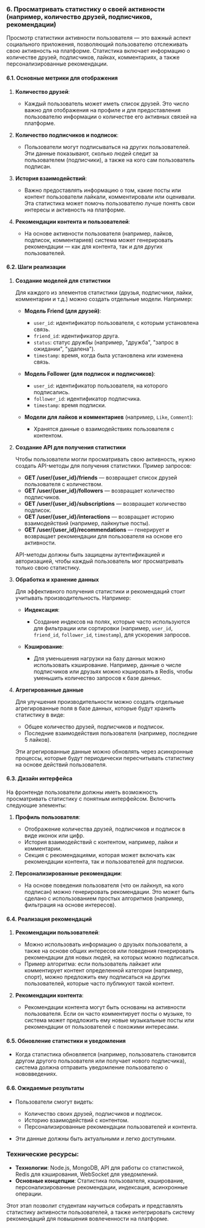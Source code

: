 ### 6. **Просматривать статистику о своей активности (например, количество друзей, подписчиков, рекомендации)**

Просмотр статистики активности пользователя — это важный аспект социального приложения, позволяющий пользователю отслеживать свою активность на платформе. Статистика включает информацию о количестве друзей, подписчиков, лайках, комментариях, а также персонализированные рекомендации.

#### 6.1. **Основные метрики для отображения**

1. **Количество друзей**:
   - Каждый пользователь может иметь список друзей. Это число важно для отображения на профиле и для предоставления пользователю информации о количестве его активных связей на платформе.
  
2. **Количество подписчиков и подписок**:
   - Пользователи могут подписываться на других пользователей. Эти данные показывают, сколько людей следит за пользователем (подписчики), а также на кого сам пользователь подписан.
  
3. **История взаимодействий**:
   - Важно предоставлять информацию о том, какие посты или контент пользователи лайкали, комментировали или оценивали. Эта статистика может помочь пользователю лучше понять свои интересы и активность на платформе.

4. **Рекомендации контента и пользователей**:
   - На основе активности пользователя (например, лайков, подписок, комментариев) система может генерировать рекомендации — как для контента, так и для других пользователей.

#### 6.2. **Шаги реализации**

1. **Создание моделей для статистики**

   Для каждого из элементов статистики (друзья, подписчики, лайки, комментарии и т.д.) можно создать отдельные модели. Например:

   - **Модель Friend (для друзей)**:
     - `user_id`: идентификатор пользователя, с которым установлена связь.
     - `friend_id`: идентификатор друга.
     - `status`: статус дружбы (например, "дружба", "запрос в ожидании", "удалена").
     - `timestamp`: время, когда была установлена или изменена связь.

   - **Модель Follower (для подписок и подписчиков)**:
     - `user_id`: идентификатор пользователя, на которого подписались.
     - `follower_id`: идентификатор подписчика.
     - `timestamp`: время подписки.

   - **Модели для лайков и комментариев** (например, `Like`, `Comment`):
     - Хранятся данные о взаимодействиях пользователя с контентом.

2. **Создание API для получения статистики**

   Чтобы пользователи могли просматривать свою активность, нужно создать API-методы для получения статистики. Пример запросов:

   - **GET /user/{user_id}/friends** — возвращает список друзей пользователя с количеством.
   - **GET /user/{user_id}/followers** — возвращает количество подписчиков.
   - **GET /user/{user_id}/subscriptions** — возвращает количество подписок.
   - **GET /user/{user_id}/interactions** — возвращает историю взаимодействий (например, лайкнутые посты).
   - **GET /user/{user_id}/recommendations** — генерирует и возвращает рекомендации для пользователя на основе его активности.

   API-методы должны быть защищены аутентификацией и авторизацией, чтобы каждый пользователь мог просматривать только свою статистику.

3. **Обработка и хранение данных**

   Для эффективного получения статистики и рекомендаций стоит учитывать производительность. Например:

   - **Индексация**:
     - Создание индексов на полях, которые часто используются для фильтрации или сортировки (например, `user_id`, `friend_id`, `follower_id`, `timestamp`), для ускорения запросов.
  
   - **Кэширование**:
     - Для уменьшения нагрузки на базу данных можно использовать кэширование. Например, данные о числе подписчиков или друзьях можно кэшировать в Redis, чтобы уменьшить количество запросов к базе данных.

4. **Агрегированные данные**

   Для улучшения производительности можно создать отдельные агрегированные поля в базе данных, которые будут хранить статистику в виде:
   - Общее количество друзей, подписчиков и подписок.
   - Последние взаимодействия пользователя (например, последние 5 лайков).

   Эти агрегированные данные можно обновлять через асинхронные процессы, которые будут периодически пересчитывать статистику на основе действий пользователя.

#### 6.3. **Дизайн интерфейса**

На фронтенде пользователи должны иметь возможность просматривать статистику с понятным интерфейсом. Включить следующие элементы:

1. **Профиль пользователя**:
   - Отображение количества друзей, подписчиков и подписок в виде иконок или цифр.
   - История взаимодействий с контентом, например, лайки и комментарии.
   - Секция с рекомендациями, которая может включать как рекомендации контента, так и пользователей для подписки.

2. **Персонализированные рекомендации**:
   - На основе поведения пользователя (что он лайкнул, на кого подписан) можно генерировать рекомендации. Это может быть сделано с использованием простых алгоритмов (например, фильтрация на основе интересов).

#### 6.4. **Реализация рекомендаций**

1. **Рекомендации пользователей**:
   - Можно использовать информацию о друзьях пользователя, а также на основе общих интересов или поведения генерировать рекомендации для новых людей, на которых можно подписаться.
   - Пример алгоритма: если пользователь лайкает или комментирует контент определенной категории (например, спорт), можно предложить ему подписаться на других пользователей, которые часто публикуют такой контент.

2. **Рекомендации контента**:
   - Рекомендации контента могут быть основаны на активности пользователя. Если он часто комментирует посты о музыке, то система может предложить ему новые музыкальные посты или рекомендации от пользователей с похожими интересами.
  
#### 6.5. **Обновление статистики и уведомления**

- Когда статистика обновляется (например, пользователь становится другом другого пользователя или получает нового подписчика), система должна отправить уведомление пользователю о нововведениях.
  
#### 6.6. **Ожидаемые результаты**

- Пользователи смогут видеть:
  - Количество своих друзей, подписчиков и подписок.
  - Историю взаимодействий с контентом.
  - Персонализированные рекомендации пользователей и контента.
  
- Эти данные должны быть актуальными и легко доступными.

### Технические ресурсы:
- **Технологии**: Node.js, MongoDB, API для работы со статистикой, Redis для кэширования, WebSocket для уведомлений.
- **Основные концепции**: Статистика пользователя, кэширование, персонализированные рекомендации, индексация, асинхронные операции.

Этот этап позволит студентам научиться собирать и представлять статистику активности пользователей, а также интегрировать систему рекомендаций для повышения вовлеченности на платформе.
